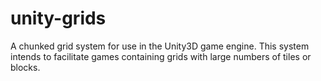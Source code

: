 # unity-grids
A chunked grid system for use in the Unity3D game engine. This system intends to facilitate games containing grids with large numbers of tiles or blocks.
